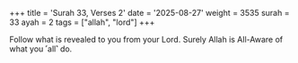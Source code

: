 +++
title = 'Surah 33, Verses 2'
date = '2025-08-27'
weight = 3535
surah = 33
ayah = 2
tags = ["allah", "lord"]
+++

Follow what is revealed to you from your Lord. Surely Allah is All-Aware of what you ˹all˺ do.
